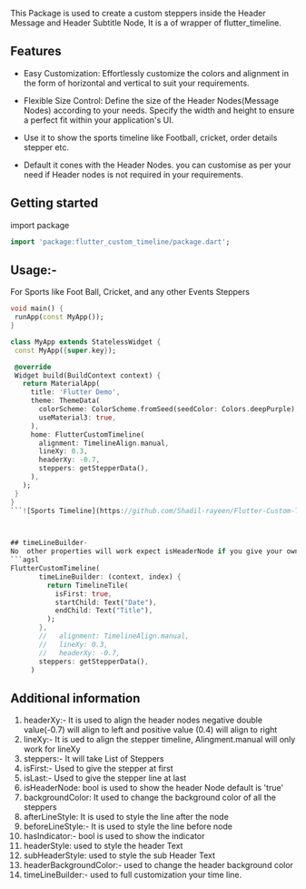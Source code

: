 <!--
This README describes the package. If you publish this package to pub.dev,
this README's contents appear on the landing page for your package.

For information about how to write a good package README, see the guide for
[writing package pages](https://dart.dev/guides/libraries/writing-package-pages).

For general information about developing packages, see the Dart guide for
[creating packages](https://dart.dev/guides/libraries/create-library-packages)
and the Flutter guide for
[developing packages and plugins](https://flutter.dev/developing-packages).
-->

This Package is used to create a custom steppers inside the Header Message and Header Subtitle Node, It is a of wrapper of flutter_timeline.

## Features

* Easy Customization: Effortlessly customize the colors and alignment in the form of horizontal and vertical to suit your requirements.

* Flexible Size Control: Define the size of the Header Nodes(Message Nodes) according to your needs. Specify the width and height to ensure a perfect fit within your application's UI.

* Use it to show the sports timeline like Football, cricket, order details stepper etc.

* Default it cones with the Header Nodes. you can customise as per your need if Header nodes is not required in your requirements.

## Getting started

import package
```dart
import 'package:flutter_custom_timeline/package.dart';
```

## Usage:-
For Sports like Foot Ball, Cricket, and any other Events Steppers
 ```dart
 void main() {
  runApp(const MyApp());
}

class MyApp extends StatelessWidget {
  const MyApp({super.key});

  @override
  Widget build(BuildContext context) {
    return MaterialApp(
      title: 'Flutter Demo',
      theme: ThemeData(
        colorScheme: ColorScheme.fromSeed(seedColor: Colors.deepPurple),
        useMaterial3: true,
      ),
      home: FlutterCustomTimeline(
        alignment: TimelineAlign.manual,
        lineXy: 0.3,
        headerXy: -0.7,
        steppers: getStepperData(),
      ),
    );
  }
}
 ```![Sports Timeline](https://github.com/Shadil-rayeen/Flutter-Custom-Timeline/assets/84621229/eecedda4-70a2-4ea8-8479-7ee32042d9f2)



## timeLineBuilder-
No  other properties will work expect isHeaderNode if you give your own timeline. Inside you time line Widget properties will work
```agsl
 FlutterCustomTimeline(
        timeLineBuilder: (context, index) {
          return TimelineTile(
            isFirst: true,
            startChild: Text("Date"),
            endChild: Text("Title"),
          );
        },
        //   alignment: TimelineAlign.manual,
        //   lineXy: 0.3,
        //   headerXy: -0.7,
        steppers: getStepperData(),
      )
```

## Additional information

1. headerXy:- It is used to align the header nodes negative double value(-0.7) will align to left and positive value (0.4) will align to right
2. lineXy:- It is ued to align the stepper timeline, Alingment.manual will only work for lineXy
3. steppers:- It will take List of Steppers
4. isFirst:- Used to give the stepper at first
5. isLast:- Used to give the stepper line at last
6. isHeaderNode: bool is used to show the header Node default is 'true'
7. backgroundColor: It used to change the background color of all the steppers
8. afterLineStyle: It is used to style the line after the node
9. beforeLineStyle:- It is used to style the line before node
10. hasIndicator:- bool is used to show the indicator
11. headerStyle: used to style the header Text
12. subHeaderStyle: used to style the sub Header Text
13. headerBackgroundColor:- used to change the header background color
14. timeLineBuilder:- used to full customization your time line.
